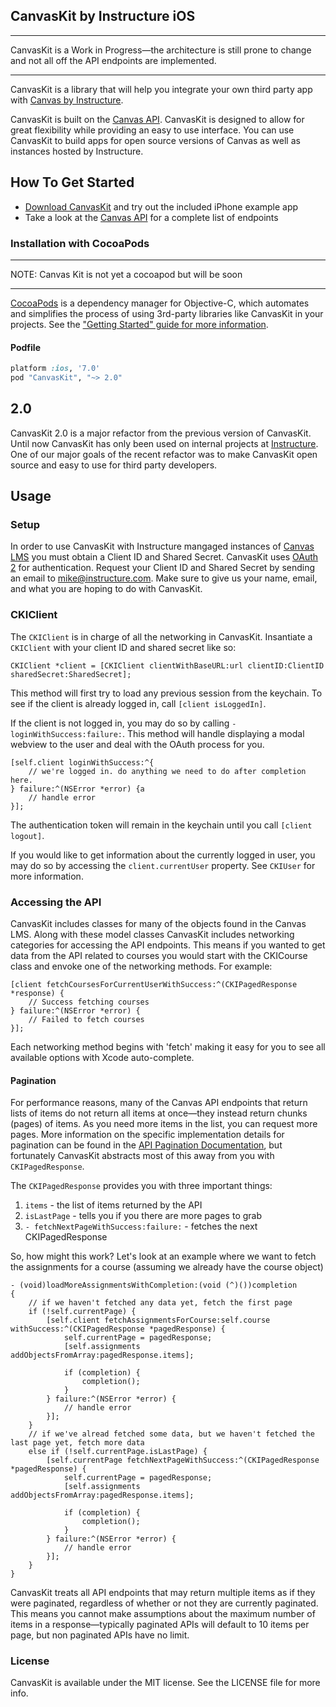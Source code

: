 ## CanvasKit by Instructure iOS

***
CanvasKit is a Work in Progress—the architecture is still prone to change and not all off the API endpoints are implemented.
***

CanvasKit is a library that will help you integrate your own third party app with [Canvas by Instructure](https://instructure.com/).

CanvasKit is built on the [Canvas API](https://canvas.instructure.com/doc/api/index.html). CanvasKit is designed to allow for great flexibility while providing an easy to use interface. You can use CanvasKit to build apps for open source versions of Canvas as well as instances hosted by Instructure.

## How To Get Started

- [Download CanvasKit](https://github.com/instructure/CanvasKit/archive/master.zip) and try out the included iPhone example app
- Take a look at the [Canvas API](https://canvas.instructure.com/doc/api/index.html) for a complete list of endpoints

### Installation with CocoaPods

***
NOTE: Canvas Kit is not yet a cocoapod but will be soon
***

[CocoaPods](http://cocoapods.org) is a dependency manager for Objective-C, which automates and simplifies the process of using 3rd-party libraries like CanvasKit in your projects. See the ["Getting Started" guide for more information](https://github.com/AFNetworking/AFNetworking/wiki/Getting-Started-with-AFNetworking).

#### Podfile

```ruby
platform :ios, '7.0'
pod "CanvasKit", "~> 2.0"
```

## 2.0

CanvasKit 2.0 is a major refactor from the previous version of CanvasKit. Until now CanvasKit has only been used on internal projects at [Instructure](http://www.instructure.com/). One of our major goals of the recent refactor was to make CanvasKit open source and easy to use for third party developers.

## Usage

### Setup

In order to use CanvasKit with Instructure mangaged instances of [Canvas LMS](https://github.com/instructure/canvas-lms) you must obtain a Client ID and Shared Secret. CanvasKit uses [OAuth 2](https://canvas.instructure.com/doc/api/file.oauth.html) for authentication. Request your Client ID and Shared Secret by sending an email to <mike@instructure.com>. Make sure to give us your name, email, and what you are hoping to do with CanvasKit.

### CKIClient

The `CKIClient` is in charge of all the networking in CanvasKit. Insantiate a `CKIClient` with your client ID and shared secret like so:

```objc
CKIClient *client = [CKIClient clientWithBaseURL:url clientID:ClientID sharedSecret:SharedSecret];
```

This method will first try to load any previous session from the keychain. To see if the client is already logged in, call `[client isLoggedIn]`.

If the client is not logged in, you may do so by calling `-loginWithSuccess:failure:`. This method will handle displaying a
modal webview to the user and deal with the OAuth process for you. 

```objc
[self.client loginWithSuccess:^{
    // we're logged in. do anything we need to do after completion here.
} failure:^(NSError *error) {a
    // handle error
}];
```

The authentication token will remain in the keychain until you call `[client logout]`.

If you would like to get information about the currently logged in user, you may do so by accessing the `client.currentUser` property. See `CKIUser` for more information.

### Accessing the API

CanvasKit includes classes for many of the objects found in the Canvas LMS. Along with these model classes CanvasKit includes networking categories for accessing the API endpoints. This means if you wanted to get data from the API related to courses you would start with the CKICourse class and envoke one of the networking methods. For example:

```objc
[client fetchCoursesForCurrentUserWithSuccess:^(CKIPagedResponse *response) {
    // Success fetching courses
} failure:^(NSError *error) {
    // Failed to fetch courses
}];
```

Each networking method begins with 'fetch' making it easy for you to see all available options with Xcode auto-complete.

#### Pagination

For performance reasons, many of the Canvas API endpoints that return lists of items do not return all items at once—they instead return chunks (pages) of items. As you need more items in the list, you can request more pages. More information on the specific implementation details for pagination can be found in the [API Pagination Documentation](https://canvas.instructure.com/doc/api/file.pagination.html), but fortunately CanvasKit abstracts most of this away from you with `CKIPagedResponse`.

The `CKIPagedResponse` provides you with three important things:

1. `items` - the list of items returned by the API
2. `isLastPage` - tells you if you there are more pages to grab
3. `- fetchNextPageWithSuccess:failure:` - fetches the next CKIPagedResponse

So, how might this work? Let's look at an example where we want to fetch the assignments for a course (assuming we already have the course object)

```objc
- (void)loadMoreAssignmentsWithCompletion:(void (^)())completion
{
    // if we haven't fetched any data yet, fetch the first page
    if (!self.currentPage) {
        [self.client fetchAssignmentsForCourse:self.course withSuccess:^(CKIPagedResponse *pagedResponse) {
            self.currentPage = pagedResponse;
            [self.assignments addObjectsFromArray:pagedResponse.items];
            
            if (completion) {
                completion();
            }
        } failure:^(NSError *error) {
            // handle error
        }];
    }
    // if we've alread fetched some data, but we haven't fetched the last page yet, fetch more data
    else if (!self.currentPage.isLastPage) {
        [self.currentPage fetchNextPageWithSuccess:^(CKIPagedResponse *pagedResponse) {
            self.currentPage = pagedResponse;
            [self.assignments addObjectsFromArray:pagedResponse.items];
            
            if (completion) {
                completion();
            }
        } failure:^(NSError *error) {
            // handle error
        }];
    }
}
```

CanvasKit treats all API endpoints that may return multiple items as if they were paginated, regardless of whether or not they are currently paginated. This means you cannot make assumptions about the maximum number of items in a response—typically paginated APIs will default to 10 items per page, but non paginated APIs have no limit.


### License

CanvasKit is available under the MIT license. See the LICENSE file for more info.
